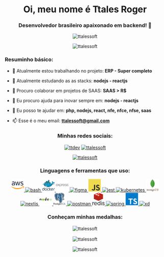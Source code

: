 <h1 align="center">Oi, meu nome é Ttales Roger</h1> 
<h3 align="center">Desenvolvedor brasileiro apaixonado em backend! 🤍 </h3>

<p align="center"> <img src="https://tenor.com/view/cat-computer-typing-fast-gif-5368357.gif" alt="ttalessoft" /> </p>


<p align="center"> <img src="https://komarev.com/ghpvc/?username=ttalessoft&label=Profile%20views&color=0e75b6&style=flat" alt="ttalessoft" /> </p>

<h3>Resuminho básico: </h3>

- 🔭 Atualmente estou trabalhando no projeto: **ERP - Super completo**

- 🌱 Atualmente estudando as as stacks: **nodejs - reactjs**

- 👯 Procuro colaborar em projetos de SAAS: **SAAS > R$**

- 🤝 Eu procuro ajuda para inovar sempre em: **nodejs - reactjs**

- 💬 Eu posso te ajudar em: **php, nodejs, react, nfe, nfce, nfse, saas**

- 📫 Esse é o meu email: **ttalessoft@gmail.com**

<h3 align="center">Minhas redes sociais:</h3>
<p align="center">
<a href="https://dev.to/ttdev" target="blank"><img align="center" src="https://cdn.jsdelivr.net/npm/simple-icons@3.0.1/icons/dev-dot-to.svg" alt="ttdev" height="30" width="40" /></a>
<a href="https://instagram.com/ttalessoft" target="blank"><img align="center" src="https://raw.githubusercontent.com/rahuldkjain/github-profile-readme-generator/master/src/images/icons/Social/instagram.svg" alt="ttalessoft" height="30" width="40" /></a>
</p>

<p align="center"> <a href="https://github.com/ryo-ma/github-profile-trophy"><img src="https://github-profile-trophy.vercel.app/?username=ttalessoft" alt="ttalessoft" /></a> </p>

<h3 align="center">Linguagens e ferramentas que uso:</h3>
<p align="center"> <a href="https://aws.amazon.com" target="_blank"> <img src="https://raw.githubusercontent.com/devicons/devicon/master/icons/amazonwebservices/amazonwebservices-original-wordmark.svg" alt="aws" width="40" height="40"/> </a> <a href="https://www.gnu.org/software/bash/" target="_blank"> <img src="https://www.vectorlogo.zone/logos/gnu_bash/gnu_bash-icon.svg" alt="bash" width="40" height="40"/> </a> <a href="https://www.docker.com/" target="_blank"> <img src="https://raw.githubusercontent.com/devicons/devicon/master/icons/docker/docker-original-wordmark.svg" alt="docker" width="40" height="40"/> </a> <a href="https://expressjs.com" target="_blank"> <img src="https://raw.githubusercontent.com/devicons/devicon/master/icons/express/express-original-wordmark.svg" alt="express" width="40" height="40"/> </a> <a href="https://www.figma.com/" target="_blank"> <img src="https://www.vectorlogo.zone/logos/figma/figma-icon.svg" alt="figma" width="40" height="40"/> </a> <a href="https://developer.mozilla.org/en-US/docs/Web/JavaScript" target="_blank"> <img src="https://raw.githubusercontent.com/devicons/devicon/master/icons/javascript/javascript-original.svg" alt="javascript" width="40" height="40"/> </a> <a href="https://jestjs.io" target="_blank"> <img src="https://www.vectorlogo.zone/logos/jestjsio/jestjsio-icon.svg" alt="jest" width="40" height="40"/> </a> <a href="https://kubernetes.io" target="_blank"> <img src="https://www.vectorlogo.zone/logos/kubernetes/kubernetes-icon.svg" alt="kubernetes" width="40" height="40"/> </a> <a href="https://www.mongodb.com/" target="_blank"> <img src="https://raw.githubusercontent.com/devicons/devicon/master/icons/mongodb/mongodb-original-wordmark.svg" alt="mongodb" width="40" height="40"/> </a> <a href="https://nextjs.org/" target="_blank"> <img src="https://cdn.worldvectorlogo.com/logos/nextjs-3.svg" alt="nextjs" width="40" height="40"/> </a> <a href="https://nodejs.org" target="_blank"> <img src="https://raw.githubusercontent.com/devicons/devicon/master/icons/nodejs/nodejs-original-wordmark.svg" alt="nodejs" width="40" height="40"/> </a> <a href="https://www.postgresql.org" target="_blank"> <img src="https://raw.githubusercontent.com/devicons/devicon/master/icons/postgresql/postgresql-original-wordmark.svg" alt="postgresql" width="40" height="40"/> </a> <a href="https://postman.com" target="_blank"> <img src="https://www.vectorlogo.zone/logos/getpostman/getpostman-icon.svg" alt="postman" width="40" height="40"/> </a> <a href="https://redis.io" target="_blank"> <img src="https://raw.githubusercontent.com/devicons/devicon/master/icons/redis/redis-original-wordmark.svg" alt="redis" width="40" height="40"/> </a> <a href="https://spring.io/" target="_blank"> <img src="https://www.vectorlogo.zone/logos/springio/springio-icon.svg" alt="spring" width="40" height="40"/> </a> <a href="https://www.typescriptlang.org/" target="_blank"> <img src="https://raw.githubusercontent.com/devicons/devicon/master/icons/typescript/typescript-original.svg" alt="typescript" width="40" height="40"/> </a> <a href="https://www.adobe.com/products/xd.html" target="_blank"> <img src="https://cdn.worldvectorlogo.com/logos/adobe-xd.svg" alt="xd" width="40" height="40"/> </a> </p>

<h3 align="center">Conheçam minhas medalhas:</h3>
<p align="center"><img align="center" src="https://github-readme-stats.vercel.app/api/top-langs?username=ttalessoft&show_icons=true&locale=en&layout=compact" alt="ttalessoft" /></p>

<p align="center"><img align="center" src="https://github-readme-stats.vercel.app/api?username=ttalessoft&show_icons=true&locale=en" alt="ttalessoft" /></p>

<p align="center"><img align="center" src="https://github-readme-streak-stats.herokuapp.com/?user=ttalessoft&" alt="ttalessoft" /></p>
